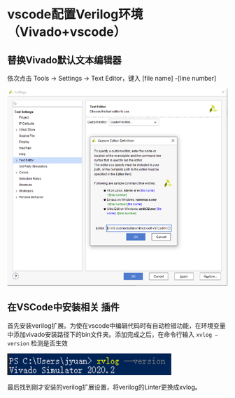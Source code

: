 # vscode配置Verilog环境（Vivado+vscode）

## 替换Vivado默认文本编辑器

依次点击 Tools -> Settings -> Text Editor，键入<desired editor absolute path> [file name] -[line number]

<img src="./assets/editor.PNG" alt="editor" style="zoom:100%;" />

## 在VSCode中安装相关 插件

首先安装verilog扩展。为使在vscode中编辑代码时有自动检错功能，在环境变量中添加vivado安装路径下的bin文件夹。添加完成之后，在命令行输入 `xvlog –version` 检测是否生效

<img src="./assets/xvlog.PNG" alt="xvlog" style="zoom:150%;" />

最后找到刚才安装的verilog扩展设置，将verilog的Linter更换成xvlog。